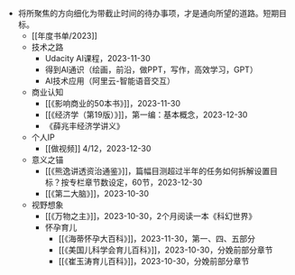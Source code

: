 - 将所聚焦的方向细化为带截止时间的待办事项，才是通向所望的道路。短期目标。
	- [[年度书单/2023]]
	- 技术之路
		- Udacity AI课程，2023-11-30
		- 得到AI通识（绘画，前沿，做PPT，写作，高效学习，GPT）
		- AI技术应用（阿里云-智能语音交互）
	- 商业认知
		- [[《影响商业的50本书》]]，2023-11-30
		- [[《经济学（第19版）》]]，第一编：基本概念，2023-12-30
		- 《薛兆丰经济学讲义》
	- 个人IP
		- [[做视频]] 4/12，2023-12-30
	- 意义之锚
		- [[《熊逸讲透资治通鉴》]]，篇幅目测超过半年的任务如何拆解设置目标？按专栏章节数设定，60节，2023-12-30
		- [[《第二大脑》]]，2023-10-30
	- 视野想象
		- [[《万物之主》]]，2023-10-30，2个月阅读一本《科幻世界》
		- 怀孕育儿
			- [[《海蒂怀孕大百科》]]，2023-11-30，第一、四、五部分
			- [[《美国儿科学会育儿百科》]]，2023-10-30，分娩前部分章节
			- [[《崔玉涛育儿百科》]]，2023-10-30，分娩前部分章节